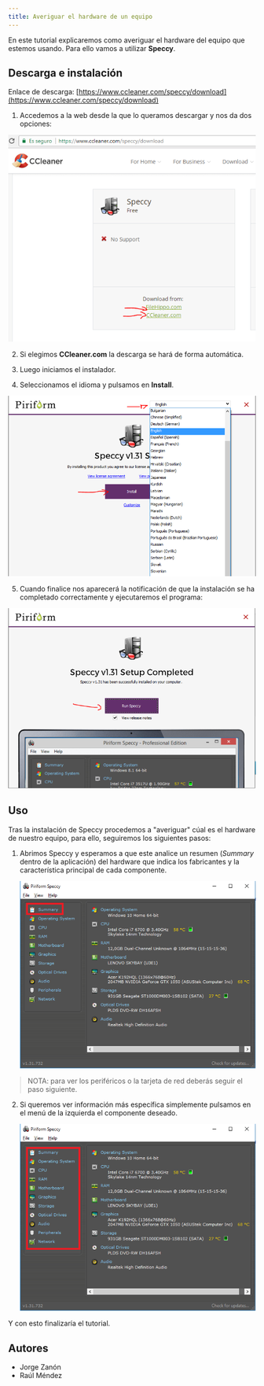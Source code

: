 ```yaml
---
title: Averiguar el hardware de un equipo
---
```


En este tutorial explicaremos como averiguar el hardware del equipo que estemos usando. Para ello vamos a utilizar **Speccy**.

## Descarga e instalación

Enlace de descarga: [https://www.ccleaner.com/speccy/download](https://www.ccleaner.com/speccy/download)

1. Accedemos a la web desde la que lo queramos descargar y nos da dos opciones:

  ![](imagenes/Captural.PNG)

2. Si elegimos **CCleaner.com** la descarga se hará de forma automática. 

3. Luego iniciamos el instalador.

4. Seleccionamos el idioma y pulsamos en **Install**.

![Idioma](imagenes/Capturar.PNG)

5. Cuando finalice nos aparecerá la notificación de que la instalación se ha completado correctamente y ejecutaremos el programa:

![Ejecutar](imagenes/Capturae.PNG)

## Uso

Tras la instalación de Speccy procedemos a "averiguar" cúal es el hardware de nuestro equipo, para ello, seguiremos los siguientes pasos:

1. Abrimos Speccy y esperamos a que este analice un resumen (*Summary* dentro de la aplicación) del hardware que indica los fabricantes y la característica principal de cada componente.

	![Summary](imagenes/Captura.PNG)

> NOTA: para ver los periféricos o la tarjeta de red deberás seguir el paso siguiente.

2. Si queremos ver información más específica simplemente pulsamos en el menú de la izquierda el componente deseado.

   ![Opciones](imagenes/Captura-copia.PNG)



Y con esto finalizaría el tutorial.

## Autores 

* Jorge Zanón
* Raúl Méndez